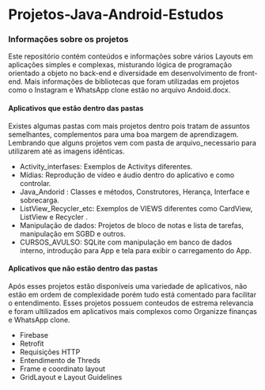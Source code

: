 # Projetos-Java-Android-Estudos
### Informações sobre os projetos

Este repositório contém conteúdos e informações sobre vários Layouts em aplicações simples e complexas, 
misturando lógica de programação orientado a objeto no back-end e diversidade em desenvolvimento de front-end. 
Mais informações de bibliotecas que foram utilizadas em projetos como o Instagram e WhatsApp clone estão no arquivo Andoid.docx.

#### Aplicativos que estão dentro das pastas 

Existes algumas pastas com mais projetos dentro pois tratam de assuntos semelhantes, complementos para uma boa margem de aprendizagem. 
Lembrando que alguns projetos vem com pasta de arquivo_necessario para utilizarem até as imagens idênticas.

- Activity_interfases: Exemplos de Activitys diferentes.
- Mídias: Reprodução de vídeo e áudio dentro do aplicativo e como controlar.
- Java_Andorid : Classes e métodos, Construtores, Herança, Interface e sobrecarga.
- ListView_Recycler_etc: Exemplos de VIEWS diferentes como CardView, ListView e Recycler .
- Manipulação de dados: Projetos de bloco de notas e lista de tarefas, manipulação em SGBD e outros.
- CURSOS_AVULSO: SQLite com manipulação em banco de dados interno, introdução para App e tela para exibir o carregamento do App.


#### Aplicativos que não estão dentro das pastas 

Após esses projetos estão disponíveis uma variedade de aplicativos, não estão em ordem de complexidade 
porém tudo está comentado para facilitar o entendimento. 
Esses projetos possuem conteudos de estrema relevancia e foram ultilizados em aplicativos mais complexos 
como Organizze finanças e WhatsApp clone.

- Firebase 
- Retrofit
- Requisições HTTP
- Entendimento de Threds
- Frame e coordinato layout
- GridLayout e Layout Guidelines

